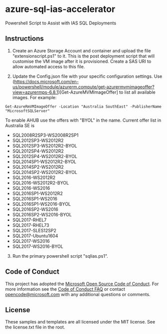 # azure-sql-ias-accelerator
Powershell Script to Assist with IAS SQL Deployments

## Instructions

1. Create an Azure Storage Account and container and upload the file "extensionscript.ps1" to it. This is the post deployment script that will customise the VM image after it is provisioned. Create a SAS URI to allow automated access to this file. 

2. Update the Config.json file with your specific configuration settings. Use (https://docs.microsoft.com/en-us/powershell/module/azurerm.compute/get-azurermvmimageoffer?view=azurermps-6.8.1)[Get-AzureMVMImageOffer] to list all available images. 
For example: 
```
Get-AzureRmVMImageOffer -Location "Australia SouthEast" -PublisherName "MicrosoftSQLServer"
```

To enable AHUB use the offers with "BYOL" in the name. Current offer list in Australia SE is 
+ SQL2008R2SP3-WS2008R2SP1 
+ SQL2012SP3-WS2012R2      
+ SQL2012SP3-WS2012R2-BYOL 
+ SQL2012SP4-WS2012R2      
+ SQL2012SP4-WS2012R2-BYOL 
+ SQL2014SP1-WS2012R2-BYOL 
+ SQL2014SP2-WS2012R2      
+ SQL2014SP2-WS2012R2-BYOL 
+ SQL2016-WS2012R2         
+ SQL2016-WS2012R2-BYOL    
+ SQL2016-WS2016           
+ SQL2016SP1-WS2012R2      
+ SQL2016SP1-WS2016        
+ SQL2016SP1-WS2016-BYOL   
+ SQL2016SP2-WS2016        
+ SQL2016SP2-WS2016-BYOL   
+ SQL2017-RHEL7            
+ SQL2017-RHEL73           
+ SQL2017-SLES12SP2        
+ SQL2017-Ubuntu1604       
+ SQL2017-WS2016           
+ SQL2017-WS2016-BYOL       

3. Run the primary powershell script "sqlias.ps1".

## Code of Conduct
This project has adopted the [Microsoft Open Source Code of Conduct](https://opensource.microsoft.com/codeofconduct/). For more information see the [Code of Conduct FAQ](https://opensource.microsoft.com/codeofconduct/faq/) or contact [opencode@microsoft.com](mailto:opencode@microsoft.com) with any additional questions or comments.

## License
These samples and templates are all licensed under the MIT license. See the license.txt file in the root.


